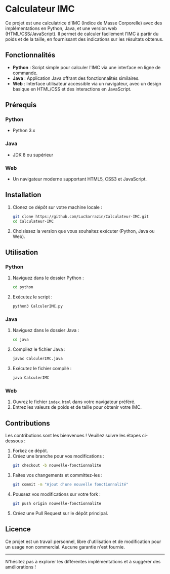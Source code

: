 # Calculateur IMC

Ce projet est une calculatrice d'IMC (Indice de Masse Corporelle) avec des implémentations en Python, Java, et une version web (HTML/CSS/JavaScript). Il permet de calculer facilement l'IMC à partir du poids et de la taille, en fournissant des indications sur les résultats obtenus.

## Fonctionnalités

- **Python** : Script simple pour calculer l'IMC via une interface en ligne de commande.
- **Java** : Application Java offrant des fonctionnalités similaires.
- **Web** : Interface utilisateur accessible via un navigateur, avec un design basique en HTML/CSS et des interactions en JavaScript.

## Prérequis

### Python
- Python 3.x

### Java
- JDK 8 ou supérieur

### Web
- Un navigateur moderne supportant HTML5, CSS3 et JavaScript.

## Installation

1. Clonez ce dépôt sur votre machine locale :
   ```bash
   git clone https://github.com/LucSarrazin/Calculateur-IMC.git
   cd Calculateur-IMC
   ```

2. Choisissez la version que vous souhaitez exécuter (Python, Java ou Web).

## Utilisation

### Python
1. Naviguez dans le dossier Python :
   ```bash
   cd python
   ```
2. Exécutez le script :
   ```bash
   python3 CalculerIMC.py
   ```

### Java
1. Naviguez dans le dossier Java :
   ```bash
   cd java
   ```
2. Compilez le fichier Java :
   ```bash
   javac CalculerIMC.java
   ```
3. Exécutez le fichier compilé :
   ```bash
   java CalculerIMC
   ```

### Web
1. Ouvrez le fichier `index.html` dans votre navigateur préféré.
2. Entrez les valeurs de poids et de taille pour obtenir votre IMC.

## Contributions

Les contributions sont les bienvenues ! Veuillez suivre les étapes ci-dessous :

1. Forkez ce dépôt.
2. Créez une branche pour vos modifications :
   ```bash
   git checkout -b nouvelle-fonctionnalite
   ```
3. Faites vos changements et committez-les :
   ```bash
   git commit -m "Ajout d'une nouvelle fonctionnalité"
   ```
4. Poussez vos modifications sur votre fork :
   ```bash
   git push origin nouvelle-fonctionnalite
   ```
5. Créez une Pull Request sur le dépôt principal.

## Licence

Ce projet est un travail personnel, libre d'utilisation et de modification pour un usage non commercial. Aucune garantie n'est fournie.

---

N'hésitez pas à explorer les différentes implémentations et à suggérer des améliorations !

